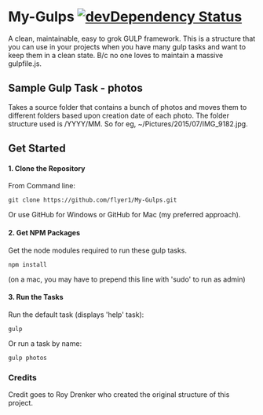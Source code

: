 # My-Gulps [![devDependency Status](https://img.shields.io/david/dev/flyer1/My-Gulps.svg?style=flat)](https://david-dm.org/flyer1/My-Gulps#info=devDependencies) 

A clean, maintainable, easy to grok GULP framework. This is a structure that you can use in your projects when you have many gulp tasks and want to keep them in a clean state. B/c no one loves to maintain a massive gulpfile.js.

## Sample Gulp Task - photos
Takes a source folder that contains a bunch of photos and moves them to different folders based upon creation date of each photo. The folder structure used is /YYYY/MM. So for eg, ~/Pictures/2015/07/IMG_9182.jpg. 

## Get Started

#### 1. Clone the Repository
From Command line:

```
git clone https://github.com/flyer1/My-Gulps.git
```


Or use GitHub for Windows or GitHub for Mac (my preferred approach).

#### 2. Get NPM Packages
Get the node modules required to run these gulp tasks.

```
npm install
```
(on a mac, you may have to prepend this line with 'sudo' to run as admin)

#### 3. Run the Tasks

Run the default task (displays 'help' task):

```
gulp
```

Or run a task by name:

```
gulp photos
```

### Credits
Credit goes to Roy Drenker who created the original structure of this project.
